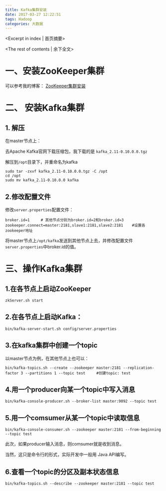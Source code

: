 ```yaml
---
title: Kafka集群安装
date: 2017-03-27 12:22:51
tags: Hadoop 
categories: 大数据
---
```

<Excerpt in index | 首页摘要> 
<!-- more -->
<The rest of contents | 余下全文>

# 一、安装ZooKeeper集群

可以参考我的博客： [ZooKeeper集群安装](https://freeshow.github.io/BigData/ZooKeeper/ZooKeeper%E9%9B%86%E7%BE%A4%E5%AE%89%E8%A3%85/)

# 二、 安装Kafka集群

## 1. 解压

在master节点上：

去Apache Kafka官网下载压缩包，我下载的是 `kafka_2.11-0.10.0.0.tgz`

解压到`/opt`目录下，并重命名为kafka
```
sudo tar -zxvf kafka_2.11-0.10.0.0.tgz -C /opt
cd /opt
sudo mv kafka_2.11-0.10.0.0 kafka
```

## 2.修改配置文件

修改`server.properties`配置文件：

```
broker.id=1		# 其他节点分别为broker.id=2和broker.id=3
zookeeper.connect=master:2181,slave1:2181,slave2:2181    #设置各zookeeper地址
```

将master节点上`/opt/kafka`发送到其他节点上去，并修改配置文件`server.properties`中broker.id的值。

# 三、操作Kafka集群

## 1.在各节点上启动ZooKeeper
```
zkServer.sh start
```

## 2.在各节点上启动Kafka：
```
bin/kafka-server-start.sh config/server.properties
```

## 3.在kafka集群中创建一个topic

以master节点为例，在其他节点上也可以：
```
bin/kafka-topics.sh --create --zookeeper master:2181 --replication-factor 3 --partitions 1 --topic test		#创建topic: test
```

## 4.用一个producer向某一个topic中写入消息
```
bin/kafka-console-producer.sh --broker-list master:9092 --topic test
```

## 5.用一个comsumer从某一个topic中读取信息
```
bin/kafka-console-consumer.sh --zookeeper master:2181 --from-beginning --topic test
```

此次，如果producer输入消息，则comsumer就是收到消息。

当然，这只是命令行的形式，实际开发中一般用 Java API编写。


## 6.查看一个topic的分区及副本状态信息

```
bin/kafka-topics.sh --describe --zookeeper master:2181 --topic test
```